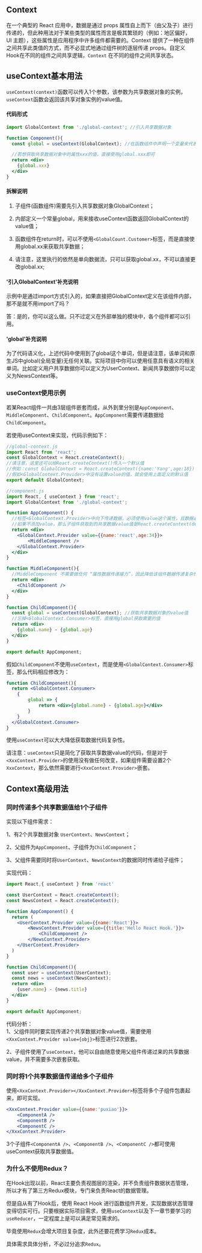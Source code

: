 ## Context

在一个典型的 React 应用中，数据是通过 props 属性自上而下（由父及子）进行传递的，但此种用法对于某些类型的属性而言是极其繁琐的（例如：地区偏好，UI 主题），这些属性是应用程序中许多组件都需要的。Context 提供了一种在组件之间共享此类值的方式，而不必显式地通过组件树的逐层传递 props。自定义Hook在不同的组件之间共享逻辑，`Context` 在不同的组件之间共享状态。

## useContext基本用法

`useContext(context)`函数可以传入1个参数，该参数为共享数据对象的实例，`useContext`函数会返回该共享对象实例的value值。

#### 代码形式

```jsx
import GlobalContext from './global-context'; //引入共享数据对象

function Component(){
  const global = useContext(GlobalContext); //在函数组件中声明一个变量来代表该共享数据对象的value值

  //若想获取共享数据对象中的属性xxx的值，直接使用global.xxx即可
  return <div>
    {global.xxx}
  </div>
}
```

#### 拆解说明

1. 子组件(函数组件)需要先引入共享数据对象GlobalContext；  

2. 内部定义一个常量global，用来接收useContext函数返回GlobalContext的value值；  

3. 函数组件在return时，可以不使用`<GlobalCount.Customer>`标签，而是直接使用global.xx来获取共享数据；  

4. 请注意，这里执行的依然是单向数据流，只可以获取global.xx，不可以直接更改global.xx;

#### '引入GlobalContext'补充说明

示例中是通过import方式引入的，如果直接把GlobalContext定义在该组件内部，那不是就不用import了吗？  

答：是的，你可以这么做。只不过定义在外部单独的模块中，各个组件都可以引用。

#### 'global'补充说明

为了代码语义化，上述代码中使用到了global这个单词，但是请注意，该单词和原生JS中global(全局变量)无任何关联。实际项目中你可以使用任意具有语义的相关单词。比如定义用户共享数据你可以定义为UserContext、新闻共享数据你可以定义为NewsContext等。

### useContext使用示例

若某React组件一共由3层组件嵌套而成，从外到里分别是`AppComponent`、`MiddleComponent`、`ChildComponent`。`AppComponent`需要传递数据给`ChildComponent`。

若使用useContext来实现，代码示例如下：

```jsx
//global-context.js
import React from 'react';
const GlobalContext = React.createContext(); 
//请注意，这里还可以给React.createContext()传入一个默认值
//例如：const GlobalContext = React.createContext({name:'Yang',age:18})
//假如<GlobalContext.Provider>中没有设置value的值，就会使用上面定义的默认值
export default GlobalContext;
```

```jsx
//component.js
import React, { useContext } from 'react';
import GlobalContext from './global-context';

function AppComponent() {
  //标签<GlobalContext.Provider>中向下传递数据，必须使用value这个属性，且数据必须是键值对类型的object
  //如果不添加value，那么子组件获取到的共享数据value值是React.createContext(defaultValues)中的默认值defaultValues
  return <div>
    <GlobalContext.Provider value={{name:'react',age:34}}>
        <MiddleComponent />
    </GlobalContext.Provider>
  </div>
}

function MiddleComponent(){
  //MiddleComponent 不需要做任何 “属性数据传递接力”，因此降低该组件数据传递复杂性，提高组件可复用性
  return <div>
    <ChildComponent />
  </div>
}

function ChildComponent(){
  const global = useContext(GlobalContext); //获取共享数据对象的value值
  //忘掉<GlobalContext.Consumer>标签，直接用global获取需要的值
  return <div>
    {global.name} - {global.age}
  </div>
}

export default AppComponent;
```

假如`ChildComponent`不使用`useContext`，而是使用`<GlobalContext.Consumer>`标签，那么代码相应修改为：

```jsx
function ChildComponent(){
  return <GlobalContext.Consumer>
    {
        global => {
            return <div>{global.name} - {global.age}</div>
        }
    }
  </GlobalContext.Consumer>
}
```

使用`useContext`可以大大降低获取数据代码复杂性。

请注意：`useContext`只是简化了获取共享数据value的代码，但是对于`<XxxContext.Provider>`的使用没有做任何改变，如果组件需要设置2个`XxxContext`，那么依然需要进行`<XxxContext.Provider>`嵌套。

## Context高级用法

### 同时传递多个共享数据值给1个子组件

实现以下组件需求：  

1、有2个共享数据对象 `UserContext`、`NewsContext`；  

2、父组件为`AppComponent`、子组件为`ChildComponent`；  

3、父组件需要同时将`UserContext`、`NewsContext`的数据同时传递给子组件；

实现代码：

```jsx
import React,{ useContext } from 'react'

const UserContext = React.createContext();
const NewsContext = React.createContext();

function AppComponent() {
  return (
    <UserContext.Provider value={{name:'React'}}>
        <NewsContext.Provider value={{title:'Hello React Hook.'}}>
            <ChildComponent />
        </NewsContext.Provider>
    </UserContext.Provider>
  )
}

function ChildComponent(){
  const user = useContext(UserContext);
  const news = useContext(NewsContext);
  return <div>
    {user.name} - {news.title}
  </div>
}

export default AppComponent;
```

代码分析：  
1、父组件同时要实现传递2个共享数据对象value值，需要使用`<XxxContext.Provider value={obj}>`标签进行2次嵌套。  

2、子组件使用了`useContext`，他可以自由随意使用父组件传递过来的共享数据value，并不需要多次嵌套获取。

### 同时将1个共享数据值传递给多个子组件

使用`<XxxContext.Provider></XxxContext.Provider>`标签将多个子组件包裹起来，即可实现。

```jsx
<XxxContext.Provider value={{name:'puxiao'}}>
    <ComponentA />
    <ComponentB />
    <ComponentC />
</XxxContext.Provider>
```

3个子组件`<ComponentA />`、`<ComponentB />`、`<ComponentC />`都可使用useContext获取共享数据值。

### 为什么不使用Redux？

在Hook出现以前，React主要负责视图层的渲染，并不负责组件数据状态管理，所以才有了第三方Redux模块，专门来负责React的数据管理。

但是自从有了Hook后，使用 React Hook 进行函数组件开发，实现数据状态管理变得切实可行。只要根据实际项目需求，使用`useContext`以及下一章节要学习的`useReducer`，一定程度上是可以满足常见需求的。

毕竟使用`Redux`会增大项目复杂度，此外还要花费学习`Redux`成本。

具体需求具体分析，不必过分追求`Redux`。
